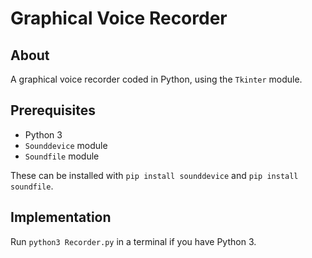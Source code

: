 # Graphical Voice Recorder

## About

A graphical voice recorder coded in Python, using the `Tkinter` module.

## Prerequisites

- Python 3
- `Sounddevice` module
- `Soundfile` module

These can be installed with `pip install sounddevice` and `pip install soundfile`.

## Implementation

Run `python3 Recorder.py` in a terminal if you have Python 3.

